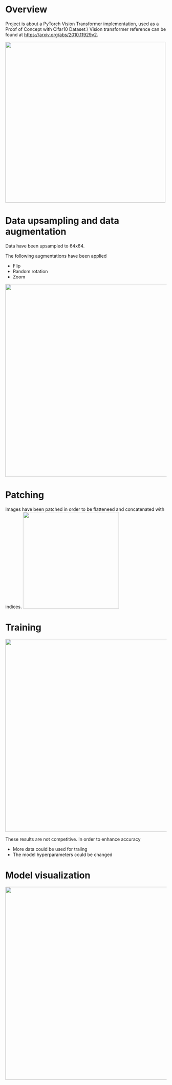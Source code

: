 # Overview
Project is about a PyTorch Vision Transformer implementation, used as a Proof of Concept with Cifar10 Dataset.\\
Vision transformer reference can be found at https://arxiv.org/abs/2010.11929v2.

<img src="Block_diagram.png" width="500">

# Data upsampling and data augmentation
Data have been upsampled to 64x64.

The following augmentations have been applied
- Flip
- Random rotation
- Zoom

<img src="Augmentation.png" width="600">

# Patching
Images have been patched in order to be flatteneed and concatenated with indices.
<img src="Patches.png" width="300">

# Training
<img src="Metrics.png" width="600">

These results are not competitive. In order to enhance accuracy
 - More data could be used for traiing
 - The model hyperparameters could be changed

 # Model visualization
<img src="vision_transformer.png" width="600"> 